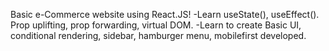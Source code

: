Basic e-Commerce website using React.JS!
-Learn useState(), useEffect(). Prop uplifting, prop forwarding, virtual DOM.
-Learn to create Basic UI, conditional rendering, sidebar, hamburger menu, mobilefirst developed.
